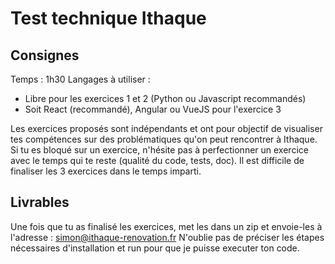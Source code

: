 # Test technique Ithaque

## Consignes

Temps : 1h30
Langages à utiliser : 
- Libre pour les exercices 1 et 2 (Python ou Javascript recommandés)
- Soit React (recommandé), Angular ou VueJS pour l'exercice 3

Les exercices proposés sont indépendants et ont pour objectif de visualiser tes compétences sur des problématiques qu'on peut rencontrer à Ithaque.
Si tu es bloqué sur un exercice, n'hésite pas à perfectionner un exercice avec le temps qui te reste (qualité du code, tests, doc).
Il est difficile de finaliser les 3 exercices dans le temps imparti.

## Livrables

Une fois que tu as finalisé les exercices, met les dans un zip et envoie-les à l'adresse : simon@ithaque-renovation.fr
N'oublie pas de préciser les étapes nécessaires d'installation et run pour que je puisse executer ton code.